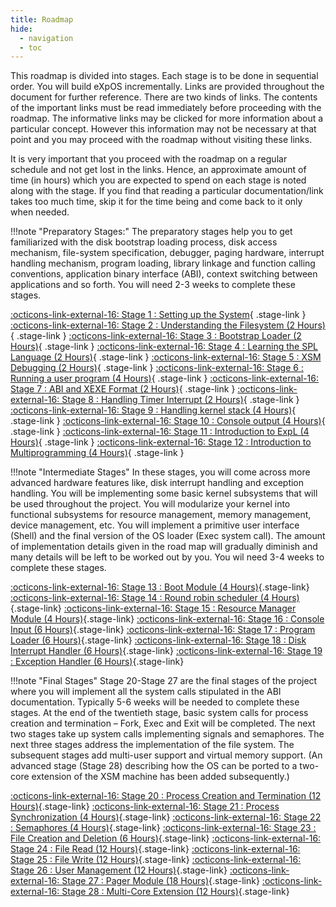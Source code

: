 ```yaml
---
title: Roadmap
hide:
  - navigation
  - toc
---
```


This roadmap is divided into stages. Each stage is to be done in sequential order. You will build eXpOS incrementally. Links are provided throughout the document for further reference. There are two kinds of links. The contents of the important links must be read immediately before proceeding with the roadmap. The informative links may be clicked for more information about a particular concept. However this information may not be necessary at that point and you may proceed with the roadmap without visiting these links.

It is very important that you proceed with the roadmap on a regular schedule and not get lost in the links. Hence, an approximate amount of time (in hours) which you are expected to spend on each stage is noted along with the stage. If you find that reading a particular documentation/link takes too much time, skip it for the time being and come back to it only when needed.

!!!note "Preparatory Stages:"
    The preparatory stages help you to get familiarized with the disk bootstrap loading process, disk access mechanism, file-system specification, debugger, paging hardware, interrupt handling mechanism, program loading, library linkage and function calling conventions, application binary interface (ABI), context switching between applications and so forth. 
    You will need 2-3 weeks to complete these stages.

[:octicons-link-external-16: Stage 1 : Setting up the System](./stage-01.md){ .stage-link }
[:octicons-link-external-16: Stage 2 : Understanding the Filesystem (2 Hours)](./stage-02.md){ .stage-link }
[:octicons-link-external-16: Stage 3 : Bootstrap Loader (2 Hours)](./stage-03.md){ .stage-link }
[:octicons-link-external-16: Stage 4 : Learning the SPL Language (2 Hours)](./stage-04.md){ .stage-link }
[:octicons-link-external-16: Stage 5 : XSM Debugging (2 Hours)](./stage-05.md){ .stage-link }
[:octicons-link-external-16: Stage 6 : Running a user program (4 Hours)](./stage-06.md){ .stage-link }
[:octicons-link-external-16: Stage 7 : ABI and XEXE Format (2 Hours)](./stage-07.md){ .stage-link }
[:octicons-link-external-16: Stage 8 : Handling Timer Interrupt (2 Hours)](./stage-08.md){ .stage-link }
[:octicons-link-external-16: Stage 9 : Handling kernel stack (4 Hours)](./stage-09.md){ .stage-link }
[:octicons-link-external-16: Stage 10 : Console output (4 Hours)](./stage-10.md){ .stage-link }
[:octicons-link-external-16: Stage 11 : Introduction to ExpL (4 Hours)](./stage-11.md){ .stage-link }
[:octicons-link-external-16: Stage 12 : Introduction to Multiprogramming (4 Hours)](./stage-12.md){ .stage-link }

!!!note "Intermediate Stages"
    In these stages, you will come across more advanced hardware features like, disk interrupt handling and exception handling. You will be implementing some basic kernel subsystems that will be used throughout the project. You will modularize your kernel into functional subsystems for resource management, memory management, device management, etc. You will implement a primitive user interface (Shell) and the final version of the OS loader (Exec system call). The amount of implementation details given in the road map will gradually diminish and many details will be left to be worked out by you. You wil need 3-4 weeks to complete these stages.

[:octicons-link-external-16: Stage 13 : Boot Module (4 Hours)](./stage-13/){.stage-link}
[:octicons-link-external-16: Stage 14 : Round robin scheduler (4 Hours)](./stage-14/){.stage-link}
[:octicons-link-external-16: Stage 15 : Resource Manager Module (4 Hours)](./stage-15/){.stage-link}
[:octicons-link-external-16: Stage 16 : Console Input (6 Hours)](./stage-16/#){.stage-link}
[:octicons-link-external-16: Stage 17 : Program Loader (6 Hours)](./stage-17/){.stage-link}
[:octicons-link-external-16: Stage 18 : Disk Interrupt Handler (6 Hours)](./stage-18/){.stage-link}
[:octicons-link-external-16: Stage 19 : Exception Handler (6 Hours)](./stage-19/){.stage-link}


!!!note "Final Stages"
    Stage 20-Stage 27 are the final stages of the project where you will implement all the system calls stipulated in the ABI documentation. Typically 5-6 weeks will be needed to complete these stages. At the end of the twentieth stage, basic system calls for process creation and termination – Fork, Exec and Exit will be completed. The next two stages take up system calls implementing signals and semaphores. The next three stages address the implementation of the file system. The subsequent stages add multi-user support and virtual memory support. (An advanced stage (Stage 28) describing how the OS can be ported to a two-core extension of the XSM machine has been added subsequently.)

[:octicons-link-external-16: Stage 20 : Process Creation and Termination (12 Hours)](./stage-20/){.stage-link}
[:octicons-link-external-16: Stage 21 : Process Synchronization (4 Hours)](./stage-21/){.stage-link}
[:octicons-link-external-16: Stage 22 : Semaphores (4 Hours)](./stage-22/){.stage-link}
[:octicons-link-external-16: Stage 23 : File Creation and Deletion (6 Hours)](./stage-23/){.stage-link}
[:octicons-link-external-16: Stage 24 : File Read (12 Hours)](./stage-24/){.stage-link}
[:octicons-link-external-16: Stage 25 : File Write (12 Hours)](./stage-25/){.stage-link}
[:octicons-link-external-16: Stage 26 : User Management (12 Hours)](./stage-26/){.stage-link}
[:octicons-link-external-16: Stage 27 : Pager Module (18 Hours)](./stage-27/){.stage-link}
[:octicons-link-external-16: Stage 28 : Multi-Core Extension (12 Hours)](./stage-28/){.stage-link}
